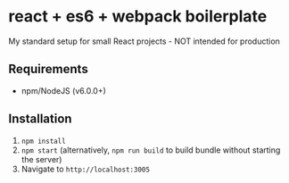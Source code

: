 # react + es6 + webpack boilerplate
My standard setup for small React projects - NOT intended for production

## Requirements
* npm/NodeJS (v6.0.0+)

## Installation
1. ```npm install```
2. ```npm start``` (alternatively, ```npm run build``` to build bundle without starting the server)
3. Navigate to ```http://localhost:3005```
